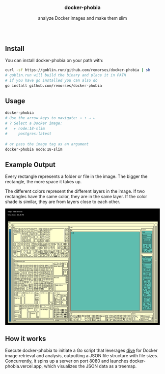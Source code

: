 <div align='center'>
    <br/>
    <br/>
    <h3>docker-phobia</h3>
    <p>analyze Docker images and make them slim</p>
    <br/>
    <br/>
</div>

## Install

You can install docker-phobia on your path with:

```bash
curl -sf https://goblin.run/github.com/remorses/docker-phobia | sh
# goblin.run will build the binary and place it in PATH
# if you have go installed you can also do
go install github.com/remorses/docker-phobia
```

## Usage

```bash
docker-phobia
# Use the arrow keys to navigate: ↓ ↑ → ←
# ? Select a Docker image:
#   ▸ node:18-slim
#     postgres:latest

# or pass the image tag as an argument
docker-phobia node:18-slim
```

## Example Output

Every rectangle represents a folder or file in the image. The bigger the rectangle, the more space it takes up.

The different colors represent the different layers in the image. If two rectangles have the same color, they are in the same layer. If the color shade is similar, they are from layers close to each other.

![example treemap](./website/public/example-docker-phobia.png)

## How it works

Execute docker-phobia to initiate a Go script that leverages [dive](https://github.com/wagoodman/dive) for Docker image retrieval and analysis, outputting a JSON file structure with file sizes. Concurrently, it spins up a server on port 8080 and launches docker-phobia.vercel.app, which visualizes the JSON data as a treemap.
